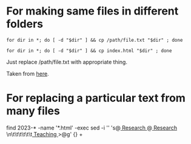 # For making same files in different folders

`for dir in *; do [ -d "$dir" ] && cp /path/file.txt "$dir" ; done`

`for dir in *; do [ -d "$dir" ] && cp index.html "$dir" ; done`

Just replace /path/file.txt with appropriate thing. 

Taken from [here](https://askubuntu.com/questions/432795/how-to-copy-a-file-to-multiple-folders-using-the-command-line).

# For replacing a particular text from many files

find 2023-* -name '*.html' -exec sed -i '' 's@<a class="px-4 py-2 mt-2 text-sm font-semibold bg-transparent rounded-lg dark-mode:bg-transparent dark-mode:hover:bg-gray-600 dark-mode:focus:bg-gray-600 dark-mode:focus:text-white dark-mode:hover:text-white dark-mode:text-gray-200 md:mt-0 md:ml-4 hover:text-gray-900 focus:text-gray-900 hover:bg-gray-200 focus:bg-gray-200 focus:outline-none focus:shadow-outline" href="../../../research/"> Research </a>@<a class="px-4 py-2 mt-2 text-sm font-semibold bg-transparent rounded-lg dark-mode:bg-transparent dark-mode:hover:bg-gray-600 dark-mode:focus:bg-gray-600 dark-mode:focus:text-white dark-mode:hover:text-white dark-mode:text-gray-200 md:mt-0 md:ml-4 hover:text-gray-900 focus:text-gray-900 hover:bg-gray-200 focus:bg-gray-200 focus:outline-none focus:shadow-outline" href="../../../research/"> Research </a>\n\t\t\t\t\t\t<a class="px-4 py-2 mt-2 text-sm font-semibold bg-transparent rounded-lg dark-mode:bg-transparent dark-mode:hover:bg-gray-600 dark-mode:focus:bg-gray-600 dark-mode:focus:text-white dark-mode:hover:text-white dark-mode:text-gray-200 md:mt-0 md:ml-4 hover:text-gray-900 focus:text-gray-900 hover:bg-gray-200 focus:bg-gray-200 focus:outline-none focus:shadow-outline" href="../../../teaching/"> Teaching </a>>@g' {} +

